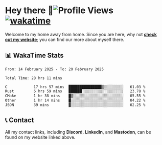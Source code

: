 # Hey there :wave:![Profile Views](https://komarev.com/ghpvc/?username=skifli) [![wakatime](https://wakatime.com/badge/user/b4317b02-0c6d-457b-82a4-a448b8a8d1df.svg)](https://wakatime.com/@b4317b02-0c6d-457b-82a4-a448b8a8d1df)

Welcome to my home away from home. Since you are here, why not [**check out my website**](https://skifli.github.io); you can find our more about myself there.

## 📊 WakaTime Stats

<!--START_SECTION:waka-->

```txt
From: 14 February 2025 - To: 20 February 2025

Total Time: 28 hrs 11 mins

C            17 hrs 57 mins  ███████████████▒░░░░░░░░░   61.03 %
Rust         6 hrs 59 mins   ██████░░░░░░░░░░░░░░░░░░░   23.78 %
CMake        1 hr 38 mins    █▒░░░░░░░░░░░░░░░░░░░░░░░   05.55 %
Other        1 hr 14 mins    █░░░░░░░░░░░░░░░░░░░░░░░░   04.22 %
JSON         39 mins         ▓░░░░░░░░░░░░░░░░░░░░░░░░   02.25 %
```

<!--END_SECTION:waka-->

## 📞 Contact

All my contact links, including **Discord**, **LinkedIn**, and **Mastodon**, can be found on my website linked above.
